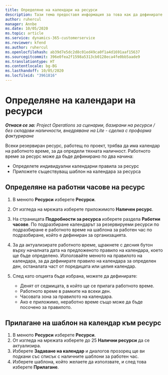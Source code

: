 ```yaml
---
title: Определяне на календари на ресурси
description: Тази тема предоставя информация за това как да дефинирате календарите на работния час за ресурси в Project Operations.
author: ruhercul
manager: Annbe
ms.date: 10/05/2020
ms.topic: article
ms.service: dynamics-365-customerservice
ms.reviewer: kfend
ms.author: ruhercul
ms.openlocfilehash: ab39d7e5dc2d8c01ed49ca0f1a4d1691aaf15637
ms.sourcegitcommit: 396e0fea2f1598a5313cb0128eca4fe0bb5aade9
ms.translationtype: HT
ms.contentlocale: bg-BG
ms.lasthandoff: 10/05/2020
ms.locfileid: "3961816"
---
```

# <a name="define-resource-calendars"></a>Определяне на календари на ресурси

_**Отнася се за:** Project Operations за сценарии, базирани на ресурси / без складови наличности, внедряване на Lite - сделка с проформа фактуриране_

Всеки резервиран ресурс, работещ по проект, трябва да има календар на работното време, за да определи тяхната наличност. Работното време за ресурс може да бъде дефинирано по два начина: 

   - Определете индивидуални календарни правила за ресурс
   - Приложете съществуващ шаблон на календара за ресурса

## <a name="define-a-resources-working-hours"></a>Определяне на работни часове на ресурс

1. В менюто **Ресурси** изберете **Ресурси**.
2. От изгледа на мрежата изберете приложимото **Наличен ресурс**.
3. На страницата **Подробности за ресурса** изберете раздела **Работни часове**. По подразбиране календарът за резервируеми ресурси по подразбиране е работното време на шаблона за работен час по подразбиране, който е дефиниран за организацията.
4. За да актуализирате работното време, щракнете с десния бутон върху началната дата на предложеното правило на календара, което ще бъде определено. Използвайте менюто на правилото на календара, за да дефинирате правило на календара за определен ден, останалата част от поредицата или целия календар.
5. След като опцията бъде избрана, можете да дефинирате:

    - Денят от седмицата, в който ще се прилага работното време.
    - Работното време в рамките на всеки ден.
    - Часовата зона за правилото на календара.
    - Ако е приложимо, неработно време също може да бъде посочено за правилото.

## <a name="applying-a-calendar-template-to-a-resource"></a>Прилагане на шаблон на календар към ресурс

1. В менюто **Ресурси** изберете **Ресурси**.
2. От изгледа на мрежата изберете до 25 **Налични ресурси** да се актуализира.
3. Изберете **Задаване на календар** и диалогов прозорец ще ви подкани със списък с наличните шаблони за работен час.
4. Изберете шаблона, който желаете да използвате, и след това изберете **Прилагане**.
